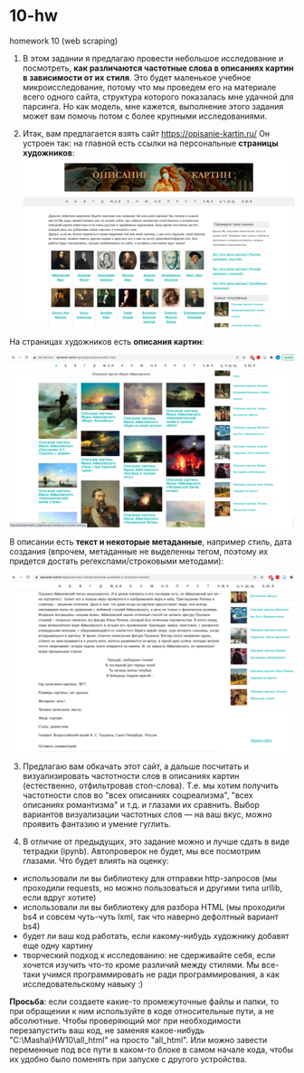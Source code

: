 # 10-hw
homework 10 (web scraping)

1. В этом задании я предлагаю провести небольшое исследование и посмотреть, **как различаются частотные слова в описаниях картин в зависимости от их стиля**. Это будет маленькое учебное микроисследование, потому что мы проведем его на материале всего одного сайта, структура которого показалась мне удачной для парсинга. Но как модель, мне кажется, выполнение этого задания может вам помочь потом с более крупными исследованиями.  

2. Итак, вам предлагается взять сайт https://opisanie-kartin.ru/ Он устроен так: на главной есть ссылки на персональные **страницы художников**:
![painters](painters.png)

На страницах художников есть **описания картин**: 

![paintings](paintings.png)

В описании есть **текст и некоторые метаданные**, например стиль, дата создания (впрочем, метаданные не выделенны тегом, поэтому их придется достать регекспами/строковыми методами): 

![descriptions](descriptions.png)

3. Предлагаю вам обкачать этот сайт, а дальше посчитать и визуализировать частотности слов в описаниях картин (естественно, отфильтровав стоп-слова). Т.е. мы хотим получить частотности слов во "всех описаниях соцреализма", "всех описаниях романтизма" и т.д. и глазами их сравнить. Выбор вариантов визуализации частотных слов — на ваш вкус, можно проявить фантазию и умение гуглить. 

4. В отличие от предыдущих, это задание можно и лучше сдать в виде тетрадки (ipynb). Автопроверок не будет, мы все посмотрим глазами. Что будет влиять на оценку:

*   использовали ли вы библиотеку для отправки http-запросов (мы проходили requests, но можно пользоваться и другими типа urllib, если вдруг хотите)
*   использовали ли вы библиотеку для разбора HTML (мы проходили bs4 и совсем чуть-чуть lxml, так что наверно дефолтный вариант bs4)
*   будет ли ваш код работать, если какому-нибудь художнику добавят еще одну картину
*   творческий подход к исследованию: не сдерживайте себя, если хочется изучить что-то кроме различий между стилями. Мы все-таки учимся программировать не ради программирования, а как исследовательскому навыку :)

**Просьба**: если создаете какие-то промежуточные файлы и папки, то при обращении к ним используйте в коде относительные пути, а не абсолютные. Чтобы проверяющий мог при необходимости перезапустить ваш код, не заменяя какое-нибудь "С:\\Masha\\HW10\\all_html" на просто "all_html". Или можно завести переменные под все пути в каком-то блоке в самом начале кода, чтобы их удобно было поменять при запуске с другого устройства. 
